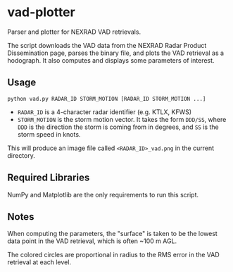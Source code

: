 # vad-plotter
Parser and plotter for NEXRAD VAD retrievals. 

The script downloads the VAD data from the NEXRAD Radar Product Dissemination page, parses the binary file, and plots the VAD retrieval as a hodograph. It also computes and displays some parameters of interest.

## Usage
```
python vad.py RADAR_ID STORM_MOTION [RADAR_ID STORM_MOTION ...]
```
* `RADAR_ID` is a 4-character radar identifier (e.g. KTLX, KFWS)
* `STORM_MOTION` is the storm motion vector. It takes the form `DDD/SS`, where `DDD` is the direction the storm is coming from in degrees, and `SS` is the storm speed in knots.

This will produce an image file called `<RADAR_ID>_vad.png` in the current directory.

## Required Libraries
NumPy and Matplotlib are the only requirements to run this script.

## Notes
When computing the parameters, the "surface" is taken to be the lowest data point in the VAD retrieval, which is often ~100 m AGL.

The colored circles are proportional in radius to the RMS error in the VAD retrieval at each level.
